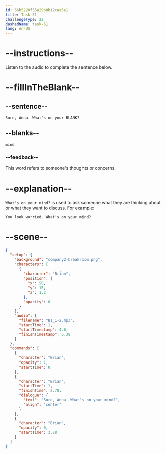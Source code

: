 ```yaml
---
id: 66b5228f55a29b8b12caa5e1
title: Task 51
challengeType: 22
dashedName: task-51
lang: en-US
---
```

<!-- (Audio) Brian: Sure, Anna. What's on your mind? -->

# --instructions--

Listen to the audio to complete the sentence below.

# --fillInTheBlank--

## --sentence--

`Sure, Anna. What's on your BLANK?`

## --blanks--

`mind`

### --feedback--

This word refers to someone's thoughts or concerns.

# --explanation--

`What's on your mind?` is used to ask someone what they are thinking about or what they want to discuss. For example:

`You look worried. What's on your mind?`

# --scene--

```json
{
  "setup": {
    "background": "company2-breakroom.png",
    "characters": [
      {
        "character": "Brian",
        "position": {
          "x": 50,
          "y": 15,
          "z": 1.2
        },
        "opacity": 0
      }
    ],
    "audio": {
      "filename": "B1_1-2.mp3",
      "startTime": 1,
      "startTimestamp": 4.6,
      "finishTimestamp": 6.38
    }
  },
  "commands": [
    {
      "character": "Brian",
      "opacity": 1,
      "startTime": 0
    },
    {
      "character": "Brian",
      "startTime": 1,
      "finishTime": 2.78,
      "dialogue": {
        "text": "Sure, Anna. What's on your mind?",
        "align": "center"
      }
    },
    {
      "character": "Brian",
      "opacity": 0,
      "startTime": 3.28
    }
  ]
}
```
